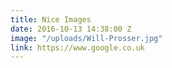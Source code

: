 ```yaml
---
title: Nice Images
date: 2016-10-13 14:38:00 Z
image: "/uploads/Will-Prosser.jpg"
link: https://www.google.co.uk
---
```


